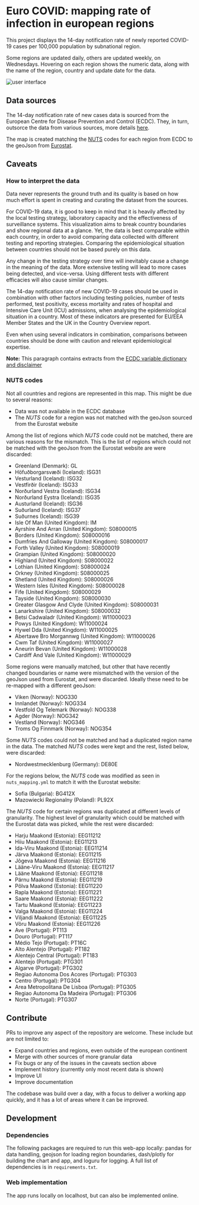 # Euro COVID: mapping rate of infection in european regions

This project displays the 14-day notification rate of newly reported COVID-19 cases per 100,000 population by subnational region.

Some regions are updated daily, others are updated weekly, on Wednesdays. Hovering on each region shows the numeric data, along with the name of the region, country and update date for the data.

![user interface](https://github.com/pepicello/eurocovid/blob/master/ui.png?raw=true)

## Data sources

The 14-day notification rate of new cases data is sourced from the European Centre for Disease Prevention and Control (ECDC). They, in turn, outsorce the data from various sources, more details [here](https://www.ecdc.europa.eu/en/covid-19/data-collection).

The map is created matching the [NUTS](https://en.wikipedia.org/wiki/Nomenclature_of_Territorial_Units_for_Statistics) codes for each region from ECDC to the geoJson from [Eurostat](https://ec.europa.eu/eurostat/web/gisco/geodata/reference-data/administrative-units-statistical-units/nuts).

## Caveats

### How to interpret the data
Data never represents the ground truth and its quality is based on how much effort is spent in creating and curating the dataset from the sources.

For COVID-19 data, it is good to keep in mind that it is heavily affected by the local testing strategy, laboratory capacity and the effectiveness of surveillance systems. This visualization aims to break country boundaries and show regional data at a glance. Yet, the data is best comparable within each country, in order to avoid comparing data collected with different testing and reporting strategies. Comparing the epidemiological situation between countries should not be based purely on this data.

Any change in the testing strategy over time will inevitably cause a change in the meaning of the data. More extensive testing will lead to more cases being detected, and vice-versa. Using different tests with different efficacies will also cause similar changes.

The 14-day notification rate of new COVID-19 cases should be used in combination with other factors including testing policies, number of tests performed, test positivity, excess mortality and rates of hospital and Intensive Care Unit (ICU) admissions, when analysing the epidemiological situation in a country. Most of these indicators are presented for EU/EEA Member States and the UK in the Country Overview report.

Even when using several indicators in combination, comparisons between countries should be done with caution and relevant epidemiological expertise.

**Note:** This paragraph contains extracts from the [ECDC variable dictionary and disclaimer](https://www.ecdc.europa.eu/sites/default/files/documents/2020-08-12_Variable_Dictionary_and_Disclaimer_subnational_weekly_data_0.pdf)

### NUTS codes

Not all countries and regions are represented in this map. This might be due to several reasons:
  - Data was not available in the ECDC database
  - The *NUTS* code for a region was not matched with the geoJson sourced from the Eurostat website

Among the list of regions which *NUTS* code could not be matched, there are various reasons for the mismatch.
This is the list of regions which could not be matched with the geoJson from the Eurostat website are were discarded:
  - Greenland (Denmark): GL
  - Höfuðborgarsvæði (Iceland): ISG31
  - Vesturland (Iceland): ISG32
  - Vestfirðir (Iceland): ISG33
  - Norðurland Vestra (Iceland): ISG34
  - Norðurland Eystra (Iceland): ISG35
  - Austurland (Iceland): ISG36
  - Suðurland (Iceland): ISG37
  - Suðurnes (Iceland): ISG39  
  - Isle Of Man (United Kingdom): IM
  - Ayrshire And Arran (United Kingdom): S08000015
  - Borders (United Kingdom): S08000016
  - Dumfries And Galloway (United Kingdom): S08000017
  - Forth Valley (United Kingdom): S08000019
  - Grampian (United Kingdom): S08000020
  - Highland (United Kingdom): S08000022
  - Lothian (United Kingdom): S08000024
  - Orkney (United Kingdom): S08000025
  - Shetland (United Kingdom): S08000026
  - Western Isles (United Kingdom): S08000028
  - Fife (United Kingdom): S08000029
  - Tayside (United Kingdom): S08000030
  - Greater Glasgow And Clyde (United Kingdom): S08000031
  - Lanarkshire (United Kingdom): S08000032
  - Betsi Cadwaladr (United Kingdom): W11000023
  - Powys (United Kingdom): W11000024
  - Hywel Dda (United Kingdom): W11000025
  - Abertawe Bro Morgannwg (United Kingdom): W11000026
  - Cwm Taf (United Kingdom): W11000027
  - Aneurin Bevan (United Kingdom): W11000028
  - Cardiff And Vale (United Kingdom): W11000029  

Some regions were manually matched, but other that have recently changed boundaries or name were mismatched with the version of the geoJson used from Eurostat, and were discarded. Ideally these need to be re-mapped with a different geoJson:
  - Viken (Norway): NOG330
  - Innlandet (Norway): NOG334
  - Vestfold Og Telemark (Norway): NOG338
  - Agder (Norway): NOG342
  - Vestland (Norway): NOG346
  - Troms Og Finnmark (Norway): NOG354

Some *NUTS* codes could not be matched and had a duplicated region name in the data. The matched *NUTS* codes were kept and the rest, listed below, were discarded:
  - Nordwestmecklenburg (Germany): DE80E

For the regions below, the *NUTS* code was modified as seen in `nuts_mapping.yml` to match it with the Eurostat website:
  - Sofia (Bulgaria): BG412X
  - Mazowiecki Regionalny (Poland): PL92X

The *NUTS* code for certain regions was duplicated at different levels of granularity. The highest level of granularity which could be matched with the Eurostat data was picked, while the rest were discarded:
  - Harju Maakond (Estonia): EEG11212
  - Hiiu Maakond (Estonia): EEG11213
  - Ida-Viru Maakond (Estonia): EEG11214
  - Järva Maakond (Estonia): EEG11215
  - Jõgeva Maakond (Estonia): EEG11216
  - Lääne-Viru Maakond (Estonia): EEG11217
  - Lääne Maakond (Estonia): EEG11218
  - Pärnu Maakond (Estonia): EEG11219
  - Põlva Maakond (Estonia): EEG11220
  - Rapla Maakond (Estonia): EEG11221
  - Saare Maakond (Estonia): EEG11222
  - Tartu Maakond (Estonia): EEG11223
  - Valga Maakond (Estonia): EEG11224
  - Viljandi Maakond (Estonia): EEG11225
  - Võru Maakond (Estonia): EEG11226
  - Ave (Portugal): PT113
  - Douro (Portugal): PT117
  - Médio Tejo (Portugal): PT16C
  - Alto Alentejo (Portugal): PT182
  - Alentejo Central (Portugal): PT183
  - Alentejo (Portugal): PTG301
  - Algarve (Portugal): PTG302
  - Regiao Autonoma Dos Acores (Portugal): PTG303
  - Centro (Portugal): PTG304
  - Area Metropolitana De Lisboa (Portugal): PTG305
  - Regiao Autonoma Da Madeira (Portugal): PTG306
  - Norte (Portugal): PTG307

## Contribute

PRs to improve any aspect of the repository are welcome. These include but are not limited to:
  - Expand countries and regions, even outside of the european continent
  - Merge with other sources of more granular data
  - Fix bugs or any of the issues in the caveats section above
  - Implement history (currently only most recent data is shown)
  - Improve UI
  - Improve documentation

The codebase was build over a day, with a focus to deliver a working app quickly, and it has a lot of areas where it can be improved.

## Development

### Dependencies

The following packages are required to run this web-app locally: pandas for data handling, geojson for loading region boundaries, dash/plotly for building the chart and app, and loguru for logging. A full list of dependencies is in `requirements.txt`.

### Web implementation

The app runs locally on localhost, but can also be implemented online.
